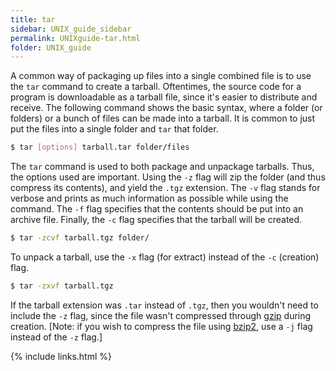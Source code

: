 ```yaml
---
title: tar
sidebar: UNIX_guide_sidebar
permalink: UNIXguide-tar.html
folder: UNIX_guide
---
```


<link rel="stylesheet" href="css/theme-blue.css">

A common way of packaging up files into a single combined file is to use the
`tar` command to create a tarball.
Oftentimes, the source code for a program is downloadable as a tarball file,
since it's easier to distribute and receive.
The following command shows the basic syntax, where a folder (or folders) or a
bunch of files can be made into a tarball.
It is common to just put the files into a single folder and `tar` that folder.
```bash
$ tar [options] tarball.tar folder/files
```
The `tar` command is used to both package and unpackage tarballs.
Thus, the options used are important. Using the `-z` flag will zip the folder
(and thus compress its contents), and yield the `.tgz` extension.
The `-v` flag stands for verbose and prints as much information as possible
while using the command.
The `-f` flag specifies that the contents should be put into an archive file.
Finally, the `-c` flag specifies that the tarball will be created.
```bash
$ tar -zcvf tarball.tgz folder/
```
To unpack a tarball, use the `-x` flag (for extract) instead of the `-c`
(creation) flag.
```bash
$ tar -zxvf tarball.tgz
```
If the tarball extension was `.tar` instead of `.tgz`, then you wouldn't need
to include the `-z` flag, since the file wasn't compressed through
[gzip](UNIXguide-gzip.html) during creation.
[Note: if you wish to compress the file using [bzip2](UNIXguide-bzip2.html),
use a `-j` flag instead of the `-z` flag.]

{% include links.html %}
